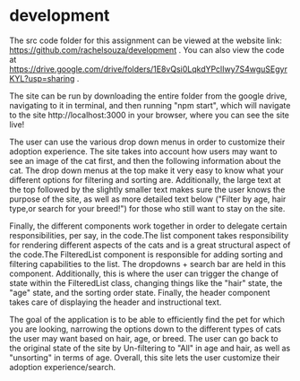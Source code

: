 # development
The src code folder for this assignment can be viewed at the website link: https://github.com/rachelsouza/development .
You can also view the code at https://drive.google.com/drive/folders/1E8vQsi0LqkdYPclIwy7S4wguSEgyrKYL?usp=sharing .

The site can be run by downloading the entire folder from the google drive, navigating to it in terminal,
and then running "npm start", which will navigate to the site http://localhost:3000 in your browser, 
where you can see the site live!

The user can use the various drop down menus in order to customize their adoption experience. 
The site takes into account how users may want to see an image of the cat first, and then the 
following information about the cat. The drop down menus at the top make it very easy to know 
what your different options for filtering and sorting are. Additionally, the large text at the top 
followed by the slightly smaller text makes sure the user knows the purpose of the site, as well as 
more detailed text below ("Filter by age, hair type,or search for your breed!") for those who still 
want to stay on the site.

Finally, the different components work together in order to delegate certain responsibilities,
per say, in the code.The list component takes responsibility for rendering different aspects
of the cats and is a great structural aspect of the code.The FilteredList component is responsible
for adding sorting and filtering capabilities to the list. The dropdowns + search bar are held in this
component. Additionally, this is where the user can trigger the change of state within the FilteredList 
class, changing things like the "hair" state, the "age" state, and the sorting order state. Finally, the 
header component takes care of displaying the header and instructional text.

The goal of the application is to be able to efficiently find the pet for which you are looking,
narrowing the options down to the different types of cats the user may want based on hair,
age, or breed. The user can go back to the original state of the site by Un-filtering to "All"
in age and hair, as well as "unsorting" in terms of age. Overall, this site lets the user customize
their adoption experience/search.


